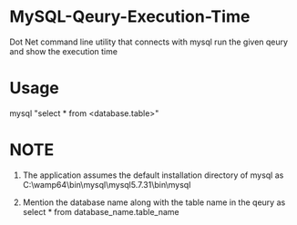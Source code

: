 # MySQL-Qeury-Execution-Time
Dot Net command line utility that connects with mysql run the given qeury and show the execution time

# Usage
mysql "select * from <database.table>"

# NOTE
1. The application assumes the default installation directory of mysql as
C:\wamp64\bin\mysql\mysql5.7.31\bin\mysql

2. Mention the database name along with the table name in the qeury as
select * from database_name.table_name
